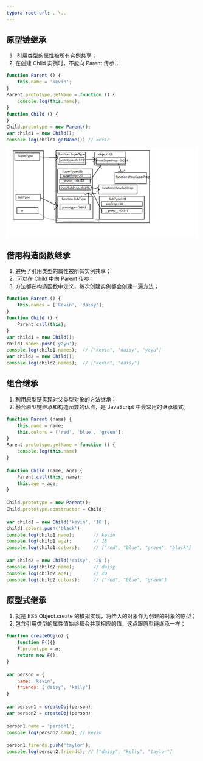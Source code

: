 ```yaml
---
typora-root-url: ..\..
---
```


## 原型链继承

1. .引用类型的属性被所有实例共享；
2. 在创建 Child 实例时，不能向 Parent 传参；

```javascript
function Parent () {
    this.name = 'kevin';
}
Parent.prototype.getName = function () {
    console.log(this.name);
}
function Child () {
}
Child.prototype = new Parent();
var child1 = new Child();
console.log(child1.getName()) // kevin
```

![原型链继承](/images/原型/原型链继承.jpg)

## 借用构造函数继承

1. 避免了引用类型的属性被所有实例共享；
2. .可以在 Child 中向 Parent 传参；
3. 方法都在构造函数中定义，每次创建实例都会创建一遍方法；

```javascript
function Parent () {
    this.names = ['kevin', 'daisy'];
}
function Child () {
    Parent.call(this);
}
var child1 = new Child();
child1.names.push('yayu');
console.log(child1.names); 	// ["kevin", "daisy", "yayu"]
var child2 = new Child();
console.log(child2.names);  // ["kevin", "daisy"]
```

## 组合继承

1. 利用原型链实现对父类型对象的方法继承；
2. 融合原型链继承和构造函数的优点，是 JavaScript 中最常用的继承模式。

```javascript
function Parent (name) {
    this.name = name;
    this.colors = ['red', 'blue', 'green'];
}
Parent.prototype.getName = function () {
    console.log(this.name)
}

function Child (name, age) {
    Parent.call(this, name);
    this.age = age;
}

Child.prototype = new Parent();
Child.prototype.constructor = Child;

var child1 = new Child('kevin', '18');
child1.colors.push('black');
console.log(child1.name); 		// kevin
console.log(child1.age); 		// 18
console.log(child1.colors); 	// ["red", "blue", "green", "black"]

var child2 = new Child('daisy', '20');
console.log(child2.name); 		// daisy
console.log(child2.age); 		// 20
console.log(child2.colors); 	// ["red", "blue", "green"]
```

## 原型式继承

1. 就是 ES5 Object.create 的模拟实现，将传入的对象作为创建的对象的原型；
2. 包含引用类型的属性值始终都会共享相应的值，这点跟原型链继承一样；

```javascript
function createObj(o) {
    function F(){}
    F.prototype = o;
    return new F();
}

var person = {
    name: 'kevin',
    friends: ['daisy', 'kelly']
}

var person1 = createObj(person);
var person2 = createObj(person);

person1.name = 'person1';
console.log(person2.name); // kevin

person1.firends.push('taylor');
console.log(person2.friends); // ["daisy", "kelly", "taylor"]
```




